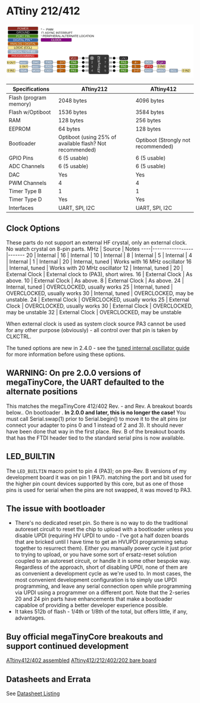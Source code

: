 # ATtiny 212/412
![x12 Pin Mapping](ATtiny_x12.gif "Arduino Pin Mapping for ATtiny x12")

 Specifications |  ATtiny212|  ATtiny412
------------ | ------------- | -------------
Flash (program memory)   | 2048 bytes | 4096 bytes
Flash w/Optiboot   | 1536 bytes | 3584 bytes
RAM  | 128 bytes | 256 bytes
EEPROM | 64 bytes | 128 bytes
Bootloader | Optiboot (using 25% of available flash? Not recommended) | Optiboot (Strongly not recommended)
GPIO Pins | 6 (5 usable) | 6 (5 usable)
ADC Channels | 6 (5 usable) | 6 (5 usable)
DAC | Yes | Yes
PWM Channels | 4 | 4
Timer Type B | 1 | 1
Timer Type D | Yes | Yes
Interfaces | UART, SPI, I2C | UART, SPI, I2C

## Clock Options
These parts do not support an external HF crystal, only an external clock. No watch crystal on 8-pin parts.
 MHz | Source          | Notes
 ----|-----------------|-------
  20 | Internal        |
  16 | Internal        |
  10 | Internal        |
   8 | Internal        |
   5 | Internal        |
   4 | Internal        |
   1 | Internal        |
  20 | Internal, tuned | Works with 16 MHz oscillator
  16 | Internal, tuned | Works with 20 MHz oscillator
  12 | Internal, tuned |
  20 | External Clock  | External clock to (PA3), short wires.
  16 | External Clock  | As above.
  10 | External Clock  | As above.
   8 | External Clock  | As above.
  24 | Internal, tuned | OVERCLOCKED, usually works
  25 | Internal, tuned | OVERCLOCKED, usually works
  30 | Internal, tuned | OVERCLOCKED, may be unstable.
  24 | External Clock  | OVERCLOCKED, usually works
  25 | External Clock  | OVERCLOCKED, usually works
  30 | External Clock  | OVERCLOCKED, may be unstable
  32 | External Clock  | OVERCLOCKED, may be unstable

When external clock is used as system clock source PA3 cannot be used for any other purpose (obviously) - all control over that pin is taken by CLKCTRL.

The tuned options are new in 2.4.0 - see the [tuned internal oscillator guide](Ref_Tuning.md) for more information before using these options.

## WARNING: On pre 2.0.0 versions of megaTinyCore, the UART defaulted to the alternate positions
This matches the megaTinyCore 412/402 Rev. - and Rev. A breakout boards below.. On bootloader . **In 2.0.0 and later, this is no longer the case!** You must call Serial.swap(1) prior to Serial.begin() to move it to the alt pins (or connect your adapter to pins 0 and 1 instead of 2 and 3). It should never have been done that way in the first place. Rev. B of the breakout boards that has the FTDI header tied to the standard serial pins is now available.

## LED_BUILTIN
The `LED_BUILTIN` macro point to pin 4 (PA3); on pre-Rev. B versions of my development board it was on pin 1 (PA7). matching the port and bit used for the higher pin count devices supported by this core, but as one of those pins is used for serial when the pins are not swapped, it was moved tp PA3.

## The issue with bootloader
* There's no dedicated reset pin.
So there is no way to do the traditional autoreset circuit to reset the chip to upload with a bootloader unless you disable UPDI (requiring HV UPDI to undo - I've got a half dozen boards that are bricked until I have time to get an HVUPDI programming setup together to resurrect them). Either you manually power cycle it just prior to trying to upload, or you have some sort of ersatz-reset solution coupled to an autoreset circuit, or handle it in some other bespoke way. Regardless of the approach, short of disabling UPDI, none of them are as convenient a development cycle as we're used to. In most cases, the most convenient development configuration is to simply use UPDI programming, and leave any serial connection open while programming via UPDI using a programmer on a different port. Note that the 2-series 20 and 24 pin parts have enhancements that make a bootloader capabloe of providing a better developer experience possible.
* It takes 512b of flash - 1/4th or 1/8th of the total, but offers little, if any, advantages.

## Buy official megaTinyCore breakouts and support continued development
[ATtiny412/402 assembled](https://www.tindie.com/products/17685/)
[ATtiny412/212/402/202 bare board](https://www.tindie.com/products/17749/)

## Datasheets and Errata
See [Datasheet Listing](Datasheets.md)
